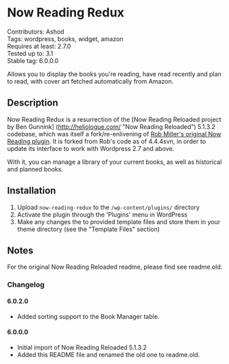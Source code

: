 # Now Reading Redux #
Contributors: Ashod  
Tags: wordpress, books, widget, amazon  
Requires at least: 2.7.0  
Tested up to: 3.1  
Stable tag: 6.0.0.0

Allows you to display the books you're reading, have read recently and plan to read, with cover art fetched automatically from Amazon.

## Description ##

Now Reading Redux is a resurrection of the [Now Reading Reloaded project by Ben Gunnink] (http://heliologue.com/ "Now Reading Reloaded") 5.1.3.2 codebase, which was itself a fork/re-enlivening of [Rob Miller's original Now Reading plugin](http://robm.me.uk/projects/plugins/wordpress/now-reading/ "Original Now Reading Plugin").  It is forked from Rob's code as of 4.4.4svn, in order to update its interface to work with Wordpress 2.7 and above.

With it, you can manage a library of your current books, as well as historical and planned books.

## Installation ##

1. Upload `now-reading-redux` to the `/wp-content/plugins/` directory
1. Activate the plugin through the 'Plugins' menu in WordPress
1. Make any changes the to provided template files and store them in your theme directory (see the "Template Files" section)

## Notes ##

For the original Now Reading Reloaded readme, please find see readme.old.

### Changelog ###

#### 6.0.2.0 ####
* Added sorting support to the Book Manager table.

#### 6.0.0.0 ####
* Initial import of Now Reading Reloaded 5.1.3.2
* Added this README file and renamed the old one to readme.old.